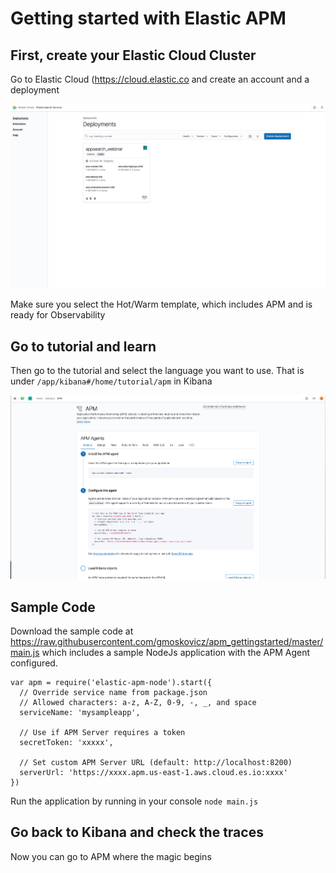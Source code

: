 # Getting started with Elastic APM

## First, create your Elastic Cloud Cluster 

Go to Elastic Cloud (https://cloud.elastic.co and create an account and a deployment

![Elastic Cloud](https://github.com/gmoskovicz/apm_gettingstarted/blob/master/cloud.png?raw=true)

Make sure you select the Hot/Warm template, which includes APM and is ready for Observability

## Go to tutorial and learn

Then go to the tutorial and select the language you want to use. That is under `/app/kibana#/home/tutorial/apm` in Kibana

![Elastic Tutorial](https://github.com/gmoskovicz/apm_gettingstarted/blob/master/tutorial.png?raw=true)

## Sample Code

Download the sample code at https://raw.githubusercontent.com/gmoskovicz/apm_gettingstarted/master/main.js which includes a sample NodeJs application with the APM Agent configured.

```
var apm = require('elastic-apm-node').start({
  // Override service name from package.json
  // Allowed characters: a-z, A-Z, 0-9, -, _, and space
  serviceName: 'mysampleapp',

  // Use if APM Server requires a token
  secretToken: 'xxxxx',

  // Set custom APM Server URL (default: http://localhost:8200)
  serverUrl: 'https://xxxx.apm.us-east-1.aws.cloud.es.io:xxxx'
})
```

Run the application by running in your console `node main.js`

## Go back to Kibana and check the traces

Now you can go to APM where the magic begins
